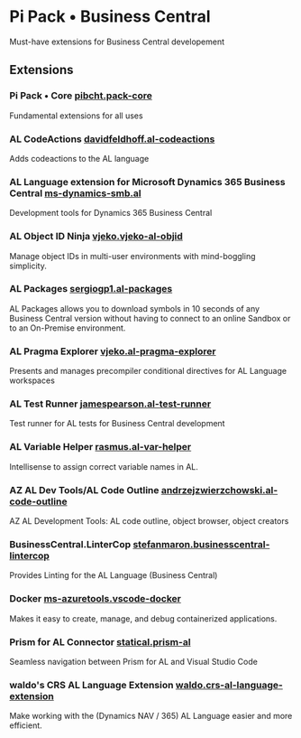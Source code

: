 # Pi Pack • Business Central

Must-have extensions for Business Central developement

## Extensions

### Pi Pack • Core [pibcht.pack-core](https://marketplace.visualstudio.com/items?itemName=pibcht.pack-core)

Fundamental extensions for all uses

### AL CodeActions [davidfeldhoff.al-codeactions](https://marketplace.visualstudio.com/items?itemName=davidfeldhoff.al-codeactions)

Adds codeactions to the AL language

### AL Language extension for Microsoft Dynamics 365 Business Central [ms-dynamics-smb.al](https://marketplace.visualstudio.com/items?itemName=ms-dynamics-smb.al)

Development tools for Dynamics 365 Business Central

### AL Object ID Ninja [vjeko.vjeko-al-objid](https://marketplace.visualstudio.com/items?itemName=vjeko.vjeko-al-objid)

Manage object IDs in multi-user environments with mind-boggling simplicity.

### AL Packages [sergiogp1.al-packages](https://marketplace.visualstudio.com/items?itemName=sergiogp1.al-packages)

AL Packages allows you to download symbols in 10 seconds of any Business Central version without having to connect to an online Sandbox or to an On-Premise environment.

### AL Pragma Explorer [vjeko.al-pragma-explorer](https://marketplace.visualstudio.com/items?itemName=vjeko.al-pragma-explorer)

Presents and manages precompiler conditional directives for AL Language workspaces

### AL Test Runner [jamespearson.al-test-runner](https://marketplace.visualstudio.com/items?itemName=jamespearson.al-test-runner)

Test runner for AL tests for Business Central development

### AL Variable Helper [rasmus.al-var-helper](https://marketplace.visualstudio.com/items?itemName=rasmus.al-var-helper)

Intellisense to assign correct variable names in AL.

### AZ AL Dev Tools/AL Code Outline [andrzejzwierzchowski.al-code-outline](https://marketplace.visualstudio.com/items?itemName=andrzejzwierzchowski.al-code-outline)

AZ AL Development Tools: AL code outline, object browser, object creators

### BusinessCentral.LinterCop [stefanmaron.businesscentral-lintercop](https://marketplace.visualstudio.com/items?itemName=stefanmaron.businesscentral-lintercop)

Provides Linting for the AL Language (Business Central)

### Docker [ms-azuretools.vscode-docker](https://marketplace.visualstudio.com/items?itemName=ms-azuretools.vscode-docker)

Makes it easy to create, manage, and debug containerized applications.

### Prism for AL Connector [statical.prism-al](https://marketplace.visualstudio.com/items?itemName=statical.prism-al)

Seamless navigation between Prism for AL and Visual Studio Code

### waldo's CRS AL Language Extension [waldo.crs-al-language-extension](https://marketplace.visualstudio.com/items?itemName=waldo.crs-al-language-extension)

Make working with the (Dynamics NAV / 365) AL Language easier and more efficient.
